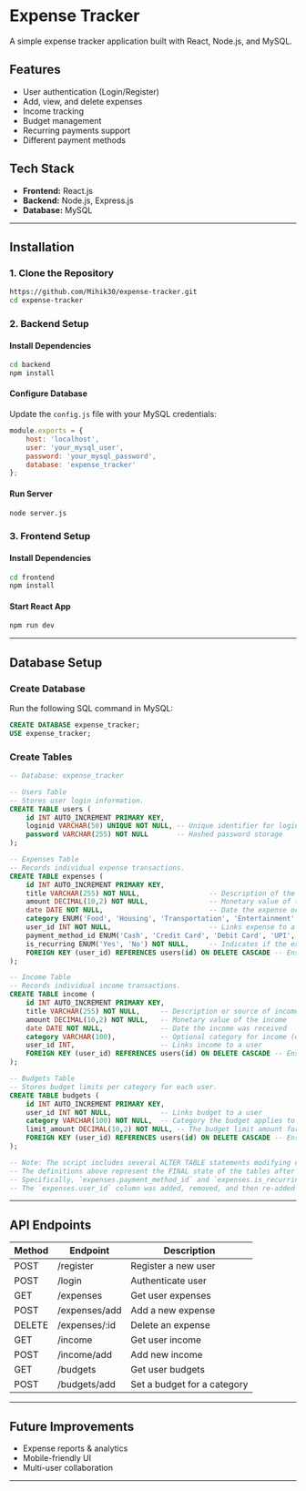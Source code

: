 # Expense Tracker

A simple expense tracker application built with React, Node.js, and MySQL.

## Features

- User authentication (Login/Register)
- Add, view, and delete expenses
- Income tracking
- Budget management
- Recurring payments support
- Different payment methods

## Tech Stack

- **Frontend:** React.js
- **Backend:** Node.js, Express.js
- **Database:** MySQL

---

## Installation

### 1. Clone the Repository

```sh
https://github.com/Mihik30/expense-tracker.git
cd expense-tracker
```

### 2. Backend Setup

#### Install Dependencies

```sh
cd backend
npm install
```

#### Configure Database

Update the `config.js` file with your MySQL credentials:

```js
module.exports = {
    host: 'localhost',
    user: 'your_mysql_user',
    password: 'your_mysql_password',
    database: 'expense_tracker'
};
```

#### Run Server

```sh
node server.js
```

### 3. Frontend Setup

#### Install Dependencies

```sh
cd frontend
npm install
```

#### Start React App

```sh
npm run dev
```

---

## Database Setup

### Create Database

Run the following SQL command in MySQL:

```sql
CREATE DATABASE expense_tracker;
USE expense_tracker;
```

### Create Tables

```sql
-- Database: expense_tracker

-- Users Table
-- Stores user login information.
CREATE TABLE users (
    id INT AUTO_INCREMENT PRIMARY KEY,
    loginid VARCHAR(50) UNIQUE NOT NULL, -- Unique identifier for login
    password VARCHAR(255) NOT NULL       -- Hashed password storage
);

-- Expenses Table
-- Records individual expense transactions.
CREATE TABLE expenses (
    id INT AUTO_INCREMENT PRIMARY KEY,
    title VARCHAR(255) NOT NULL,                 -- Description of the expense
    amount DECIMAL(10,2) NOT NULL,               -- Monetary value of the expense
    date DATE NOT NULL,                          -- Date the expense occurred
    category ENUM('Food', 'Housing', 'Transportation', 'Entertainment', 'Miscellaneous') NOT NULL, -- Expense category
    user_id INT NOT NULL,                        -- Links expense to a user
    payment_method_id ENUM('Cash', 'Credit Card', 'Debit Card', 'UPI', 'Other') NOT NULL, -- Method used for payment
    is_recurring ENUM('Yes', 'No') NOT NULL,     -- Indicates if the expense repeats (final state is ENUM)
    FOREIGN KEY (user_id) REFERENCES users(id) ON DELETE CASCADE -- Ensures data integrity, deletes expenses if user is deleted
);

-- Income Table
-- Records individual income transactions.
CREATE TABLE income (
    id INT AUTO_INCREMENT PRIMARY KEY,
    title VARCHAR(255) NOT NULL,     -- Description or source of income
    amount DECIMAL(10,2) NOT NULL,   -- Monetary value of the income
    date DATE NOT NULL,              -- Date the income was received
    category VARCHAR(100),           -- Optional category for income (e.g., Salary, Bonus)
    user_id INT,                     -- Links income to a user
    FOREIGN KEY (user_id) REFERENCES users(id) ON DELETE CASCADE -- Ensures data integrity, deletes income if user is deleted
);

-- Budgets Table
-- Stores budget limits per category for each user.
CREATE TABLE budgets (
    id INT AUTO_INCREMENT PRIMARY KEY,
    user_id INT NOT NULL,            -- Links budget to a user
    category VARCHAR(100) NOT NULL,  -- Category the budget applies to (should ideally match expense categories)
    limit_amount DECIMAL(10,2) NOT NULL, -- The budget limit amount for the category
    FOREIGN KEY (user_id) REFERENCES users(id) ON DELETE CASCADE -- Ensures data integrity, deletes budgets if user is deleted
);

-- Note: The script includes several ALTER TABLE statements modifying columns after initial creation.
-- The definitions above represent the FINAL state of the tables after all commands in the provided script were run.
-- Specifically, `expenses.payment_method_id` and `expenses.is_recurring` were ultimately defined as ENUM types.
-- The `expenses.user_id` column was added, removed, and then re-added as NOT NULL with a Foreign Key.
```

---

## API Endpoints

| Method | Endpoint       | Description                 |
| ------ | -------------- | --------------------------- |
| POST   | /register      | Register a new user         |
| POST   | /login         | Authenticate user           |
| GET    | /expenses      | Get user expenses           |
| POST   | /expenses/add  | Add a new expense           |
| DELETE | /expenses/\:id | Delete an expense           |
| GET    | /income        | Get user income             |
| POST   | /income/add    | Add new income              |
| GET    | /budgets       | Get user budgets            |
| POST   | /budgets/add   | Set a budget for a category |

---

## Future Improvements

- Expense reports & analytics
- Mobile-friendly UI
- Multi-user collaboration

---
